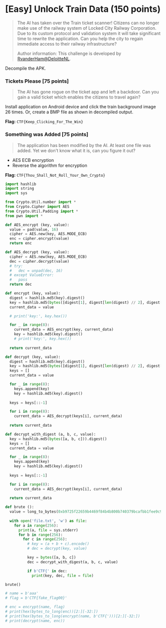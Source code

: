 # [Easy] Unlock Train Data (150 points)

> The AI has taken over the Train ticket scanner! Citizens can no longer make use of the railway system of Locked City Railway Corporation. Due to its custom protocol and validation system it will take significant time to rewrite the application. Can you help the city to regain immediate access to their railway infrastructure?
>
> Author information: This challenge is developed by [RvanderHam@DeloitteNL](https://linkedin.com/in/rubenvdham).

Decompile the APK.

### Tickets Please [75 points]

> The AI has gone rogue on the ticket app and left a backdoor. Can you gain a valid ticket which enables the citizens to travel again?

Install application on Android device and click the train background image 26 times. Or, create a BMP file as shown in decompiled output.

**Flag:** `CTF{Keep_Clicking_For_The_Win}`

### Something was Added [75 points]

> The application has been modified by the AI. At least one file was added. Yet we don't know what it is, can you figure it out?

- AES ECB encryption
- Reverse the algorithm for encryption

**Flag:** `CTF{Thou_Shall_Not_Roll_Your_Own_Crypto}`

```py
import hashlib
import string
import sys

from Crypto.Util.number import *
from Crypto.Cipher import AES
from Crypto.Util.Padding import *
from pwn import *

def AES_encrypt (key, value):
  value = pad(value, 16)
  cipher = AES.new(key, AES.MODE_ECB)
  enc = cipher.encrypt(value)
  return enc

def AES_decrypt (key, value):
  cipher = AES.new(key, AES.MODE_ECB)
  dec = cipher.decrypt(value)
  # try:
  #   dec = unpad(dec, 16)
  # except ValueError:
  #   pass
  return dec

def encrypt (key, value):
  digest = hashlib.md5(key).digest()
  key = hashlib.md5(bytes([digest[1], digest[len(digest) // 2], digest[len(digest) - 1]])).digest()
  current_data = value

  # print('key:', key.hex())

  for _ in range(8):
    current_data = AES_encrypt(key, current_data)
    key = hashlib.md5(key).digest()
    # print('key:', key.hex())
  
  return current_data

def decrypt (key, value):
  digest = hashlib.md5(key).digest()
  key = hashlib.md5(bytes([digest[1], digest[len(digest) // 2], digest[len(digest) - 1]])).digest()
  keys = []
  current_data = value

  for _ in range(8):
    keys.append(key)
    key = hashlib.md5(key).digest()
  
  keys = keys[::-1]

  for i in range(8):
    current_data = AES_decrypt(keys[i], current_data)
  
  return current_data

def decrypt_with_digest (a, b, c, value):
  key = hashlib.md5(bytes([a, b, c])).digest()
  keys = []
  current_data = value

  for _ in range(8):
    keys.append(key)
    key = hashlib.md5(key).digest()
  
  keys = keys[::-1]

  for i in range(8):
    current_data = AES_decrypt(keys[i], current_data)
  
  return current_data

def brute ():
  value = long_to_bytes(0xb9725f22659b4469f84b4b800b740379bcafbb1fee9c941c0cca89a9ac2718f52e03df787f41bc568a63353b0084b956dc7a1ff0a58d88e20594c4fab8ee5df86e3da18d2ddcb579ff664636fa5a8e583ad2d35e7fe986f78754c7377a4f95a55aae80992da22547123374ea13235d9fc34e846f69b876a8e80d211f19b1c7a32ed4e48101b91448b5d5f9b5fe02488410015780353e14a9ef726073197d1377)
  
  with open('file.txt', 'w') as file:
    for a in range(256):
      print(a, file = sys.stderr)
      for b in range(256):
        for c in range(256):
          # key = (a + b + c).encode()
          # dec = decrypt(key, value)

          key = bytes([a, b, c])
          dec = decrypt_with_digest(a, b, c, value)

          if b'CTF{' in dec:
            print(key, dec, file = file)

brute()

# name = b'aaa'
# flag = b'CTF{fake_flag00}'

# enc = encrypt(name, flag)
# print(hex(bytes_to_long(enc))[2:][-32:])
# print(hex(bytes_to_long(encrypt(name, b'CTF{')))[2:][-32:])
# print(decrypt(name, enc))
```
